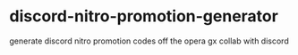 # discord-nitro-promotion-generator
generate discord nitro promotion codes off the opera gx collab with discord
